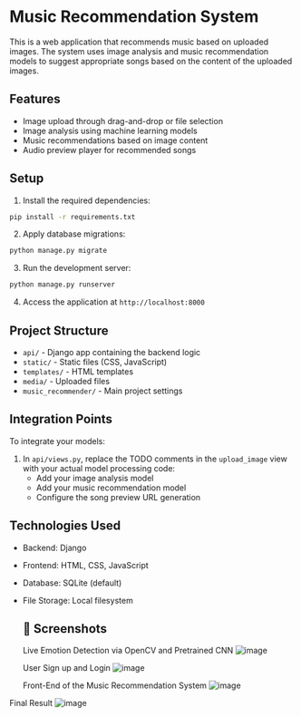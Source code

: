 # Music Recommendation System

This is a web application that recommends music based on uploaded images. The system uses image analysis and music recommendation models to suggest appropriate songs based on the content of the uploaded images.

## Features

- Image upload through drag-and-drop or file selection
- Image analysis using machine learning models
- Music recommendations based on image content
- Audio preview player for recommended songs

## Setup

1. Install the required dependencies:
```bash
pip install -r requirements.txt
```

2. Apply database migrations:
```bash
python manage.py migrate
```

3. Run the development server:
```bash
python manage.py runserver
```

4. Access the application at `http://localhost:8000`

## Project Structure

- `api/` - Django app containing the backend logic
- `static/` - Static files (CSS, JavaScript)
- `templates/` - HTML templates
- `media/` - Uploaded files
- `music_recommender/` - Main project settings

## Integration Points

To integrate your models:

1. In `api/views.py`, replace the TODO comments in the `upload_image` view with your actual model processing code:
   - Add your image analysis model
   - Add your music recommendation model
   - Configure the song preview URL generation

## Technologies Used

- Backend: Django
- Frontend: HTML, CSS, JavaScript
- Database: SQLite (default)
- File Storage: Local filesystem

  ## 📸 Screenshots
   Live Emotion Detection via OpenCV and Pretrained CNN
  ![image](https://github.com/user-attachments/assets/542cde46-f655-44b9-87b2-3ad1c6fd9fc6)

  User Sign up and Login
  ![image](https://github.com/user-attachments/assets/aee01c95-968b-4ed9-94c0-98cc1e26a63b)

  Front-End of the Music Recommendation System
  ![image](https://github.com/user-attachments/assets/9ec18efa-1268-48ec-987b-f4ad6f218d02)

 Final Result
  ![image](https://github.com/user-attachments/assets/895c3ee7-be4e-44ce-ad3c-289c8353fcd7)



  
